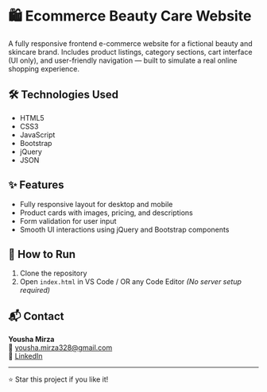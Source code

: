 # 🛍️ Ecommerce Beauty Care Website

A fully responsive frontend e-commerce website for a fictional beauty and skincare brand. Includes product listings, category sections, cart interface (UI only), and user-friendly navigation — built to simulate a real online shopping experience.

## 🛠️ Technologies Used

- HTML5  
- CSS3  
- JavaScript  
- Bootstrap  
- jQuery
- JSON

## ✨ Features

- Fully responsive layout for desktop and mobile  
- Product cards with images, pricing, and descriptions  
- Form validation for user input  
- Smooth UI interactions using jQuery and Bootstrap components

## 📁 How to Run

1. Clone the repository  
2. Open `index.html` in VS Code / OR any Code Editor
*(No server setup required)*

## 📬 Contact

**Yousha Mirza**  
📧 yousha.mirza328@gmail.com  
🔗 [LinkedIn](https://linkedin.com/in/yousha-mirza-5886a5281)

---

⭐ Star this project if you like it!
